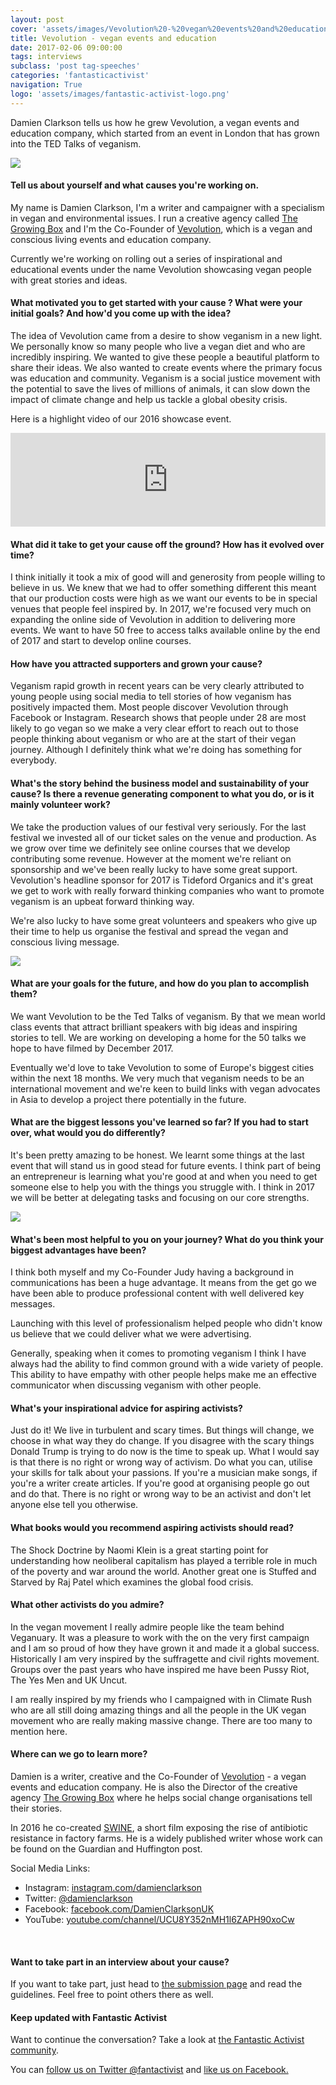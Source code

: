 ```yaml
---
layout: post
cover: 'assets/images/Vevolution%20-%20vegan%20events%20and%20education.JPG'
title: Vevolution - vegan events and education
date: 2017-02-06 09:00:00
tags: interviews
subclass: 'post tag-speeches'
categories: 'fantasticactivist'
navigation: True
logo: 'assets/images/fantastic-activist-logo.png'
---
```


<p>Damien Clarkson tells us how he grew Vevolution, a vegan events and education company, which started from an event in London that has grown into the TED Talks of veganism.</p>

<img src="https://sinfreesophia.files.wordpress.com/2017/01/img_9881.jpg">

<h4>Tell us about yourself and what causes you're working on.</h4>

<p>My name is Damien Clarkson, I'm a writer and campaigner with a specialism in vegan and environmental issues. I run a creative agency called <a href="http://www.growingbox.co/">The Growing Box</a> and I'm the Co-Founder of <a href="http://www.vevolution.co/">Vevolution</a>, which is a vegan and conscious living events and education company.</p>

<p>Currently we're working on rolling out a series of inspirational and educational events under the name Vevolution showcasing vegan people with great stories and ideas.</p>

<h4>What motivated you to get started with your cause ? What were your initial goals? And how'd you come up with the idea?</h4>

<p>The idea of Vevolution came from a desire to show veganism in a new light. We personally know so many people who live a vegan diet and who are incredibly inspiring. We wanted to give these people a beautiful platform to share their ideas. We also wanted to create events where the primary focus was education and community. Veganism is a social justice movement with the potential to save the lives of millions of animals, it can slow down the impact of climate change and help us tackle a global obesity crisis.</p>

<p>Here is a highlight video of our 2016 showcase event.</p>

<iframe width="100%" src="https://www.youtube.com/embed/O5p9t4N7bqA?rel=0" frameborder="0" allowfullscreen></iframe>

<h4>What did it take to get your cause off the ground? How has it evolved over time?</h4>

<p>I think initially it took a mix of good will and generosity from people willing to believe in us. We knew that we had to offer something different this meant that our production costs were high as we want our events to be in special venues that people feel inspired by. In 2017, we're focused very much on expanding the online side of Vevolution in addition to delivering more events. We want to have 50 free to access talks available online by the end of 2017 and start to develop online courses.</p>

<h4>How have you attracted supporters and grown your cause?</h4>

<p>Veganism rapid growth in recent years can be very clearly attributed to young people using social media to tell stories of how veganism has positively impacted them. Most people discover Vevolution through Facebook or Instagram. Research shows that people under 28 are most likely to go vegan so we make a very clear effort to reach out to those people thinking about veganism or who are at the start of their vegan journey. Although I definitely think what we're doing has something for everybody.</p>

<h4>What's the story behind the business model and sustainability of your cause? Is there a revenue generating component to what you do, or is it mainly volunteer work?</h4>

<p>We take the production values of our festival very seriously. For the last festival we invested all of our ticket sales on the venue and production. As we grow over time we definitely see online courses that we develop contributing some revenue. However at the moment we're reliant on sponsorship and we've been really lucky to have some great support. Vevolution's headline sponsor for 2017 is Tideford Organics and it's great we get to work with really forward thinking companies who want to promote veganism is an upbeat forward thinking way. </p>

<p>We're also lucky to have some great volunteers and speakers who give up their time to help us organise the festival and spread the vegan and conscious living message.</p>

<img src="https://static1.squarespace.com/static/57714076cd0f68e75e9d77fc/t/586b991af5e231abfff5f12a/1483446584776/%C2%A9+Sarah+Koury+6.JPG">

<h4>What are your goals for the future, and how do you plan to accomplish them?</h4>

<p>We want Vevolution to be the Ted Talks of veganism. By that we mean world class events that attract brilliant speakers with big ideas and inspiring stories to tell. We are working on developing a home for the 50 talks we hope to have filmed by December 2017. </p>

<p>Eventually we'd love to take Vevolution to some of Europe's biggest cities within the next 18 months. We very much that veganism needs to be an international movement and we're keen to build links with vegan advocates in Asia to develop a project there potentially in the future. </p>

<h4>What are the biggest lessons you've learned so far? If you had to start over, what would you do differently?</h4>

<p>It's been pretty amazing to be honest. We learnt some things at the last event that will stand us in good stead for future events. I think part of being an entrepreneur is learning what you're good at and when you need to get someone else to help you with the things you struggle with. I think in 2017 we will be better at delegating tasks and focusing on our core strengths.</p>

<img src="https://2.bp.blogspot.com/-NH4Nt4dAFQI/WBp8Dkcu-4I/AAAAAAAAlXE/-rkut2jhy-cQg0TtPRQkfgNCPUhqHnChACLcB/s1600/Vevolution%2BARZone%2BInterview.jpg">

<h4>What's been most helpful to you on your journey? What do you think your biggest advantages have been?</h4>

<p>I think both myself and my Co-Founder Judy having a background in communications has been a huge advantage. It means from the get go we have been able to produce professional content with well delivered key messages.</p>

<p>Launching with this level of professionalism helped people who didn't know us believe that we could deliver what we were advertising.</p>

<p>Generally, speaking when it comes to promoting veganism I think I have always had the ability to find common ground with a wide variety of people. This ability to have empathy with other people helps make me an effective communicator when discussing veganism with other people.</p>

<h4>What's your inspirational advice for aspiring activists?</h4>

<p>Just do it! We live in turbulent and scary times. But things will change, we choose in what way they do change. If you disagree with the scary things Donald Trump is trying to do now is the time to speak up. What I would say is that there is no right or wrong way of activism. Do what you can, utilise your skills for talk about your passions. If you're a musician make songs, if you're a writer create articles. If you're good at organising people go out and do that. There is no right or wrong way to be an activist and don't let anyone else tell you otherwise.</p>

<h4>What books would you recommend aspiring activists should read?</h4>

<p>The Shock Doctrine by Naomi Klein is a great starting point for understanding how neoliberal capitalism has played a terrible role in much of the poverty and war around the world. Another great one is Stuffed and Starved by Raj Patel which examines the global food crisis.</p>

<h4>What other activists do you admire?</h4>

<p>In the vegan movement I really admire people like the team behind Veganuary. It was a pleasure to work with the on the very first campaign and I am so proud of how they have grown it and made it a global success. Historically I am very inspired by the suffragette and civil rights movement. Groups over the past years who have inspired me have been Pussy Riot, The Yes Men and UK Uncut.</p>

<p>I am really inspired by my friends who I campaigned with in Climate Rush who are all still doing amazing things and all the people in the UK vegan movement who are really making massive change. There are too many to mention here.</p>

<h4>Where can we go to learn more?</h4>

<p>Damien is a writer, creative and the Co-Founder of <a href="http://www.vevolution.co/">Vevolution</a> - a vegan events and education company. He is also the Director of the creative agency <a href="http://www.growingbox.co/">The Growing Box</a> where he helps social change organisations tell their stories.</p>

<p>In 2016 he co-created <a href="http://www.watchswine.today/">SWINE</a>, a short film exposing the rise of antibiotic resistance in factory farms. He is a widely published writer whose work can be found on the Guardian and Huffington post.</p>

<p>Social Media Links:</p>

<ul>
<li>Instagram: <a href="https://www.instagram.com/damienclarkson/">instagram.com/damienclarkson</a></li>
<li>Twitter: <a href="https://twitter.com/damienclarkson">@damienclarkson</a></li>
<li>Facebook: <a href="https://www.facebook.com/DamienClarksonUK/">facebook.com/DamienClarksonUK</a></li>
<li>YouTube: <a href="https://www.youtube.com/channel/UCU8Y352nMH1l6ZAPH90xoCw/feed">youtube.com/channel/UCU8Y352nMH1l6ZAPH90xoCw</a></li>
</ul>

&nbsp;
<h4>Want to take part in an interview about your cause?</h4>

<p>If you want to take part, just head to <a href="/submit">the submission page</a> and read the guidelines. Feel free to point others there as well.</p>

<h4>Keep updated with Fantastic Activist</h4>

<p>Want to continue the conversation? Take a look at <a href="http://community.fantasticactivist.com/">the Fantastic Activist community</a>.</p>

<p>You can <a href="http://twitter.com/fantactivist">follow us on Twitter @fantactivist</a> and <a href="http://facebook.com/fantasticactivist">like us on Facebook.</a></p>
